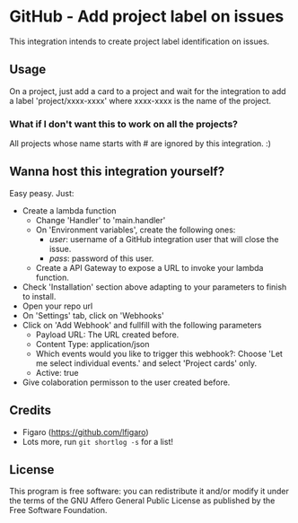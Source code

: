 # GitHub - Add project label on issues

This integration intends to create project label identification on issues.

## Usage

On a project, just add a card to a project and wait for the integration to add a label 'project/xxxx-xxxx' where xxxx-xxxx is the name of the project.

### What if I don't want this to work on all the projects?

All projects whose name starts with # are ignored by this integration. :)

## Wanna host this integration yourself?

Easy peasy. Just:

- Create a lambda function
	- Change 'Handler' to 'main.handler'
	- On 'Environment variables', create the following ones:
		- *user*: username of a GitHub integration user that will close the issue.
		- *pass*: password of this user.
	- Create a API Gateway to expose a URL to invoke your lambda function.
- Check 'Installation' section above adapting to your parameters to finish to install.
- Open your repo url
- On 'Settings' tab, click on 'Webhooks'
- Click on 'Add Webhook' and fullfill with the following parameters
	- Payload URL: The URL created before.
	- Content Type: application/json
	- Which events would you like to trigger this webhook?: Choose 'Let me select individual events.' and select 'Project cards' only.
	- Active: true
- Give colaboration permisson to the user created before.

## Credits

- Figaro (<https://github.com/lfigaro>)
- Lots more, run `git shortlog -s` for a list!

## License

This program is free software: you can redistribute it and/or modify it
under the terms of the GNU Affero General Public License as published by
the Free Software Foundation.